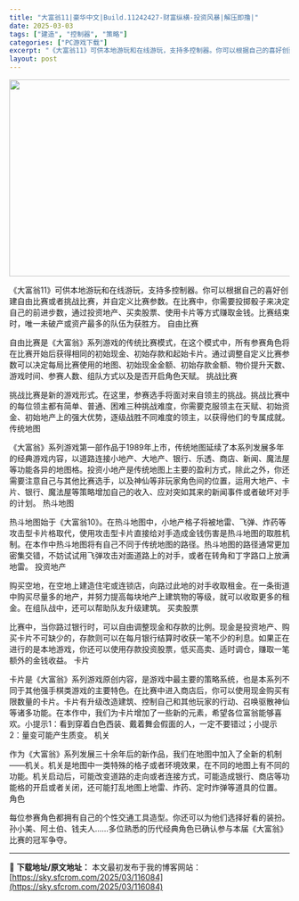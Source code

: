 ```yaml
---
title: "大富翁11|豪华中文|Build.11242427-财富纵横-投资风暴|解压即撸|"
date: 2025-03-03
tags: ["建造", "控制器", "策略"]
categories: ["PC游戏下载"]
excerpt: "《大富翁11》可供本地游玩和在线游玩，支持多控制器。你可以根据自己的喜好创建自由比赛或者挑战比赛，并自定义比赛参数。在比赛中，你需要投掷骰子来决定自己的前进步数，通过投资地产、买卖股票、使用卡片等方式赚取金钱。比赛结束时，唯一未破产或资产最多的队伍为获胜方。 自由比赛 自由比赛是《大富翁》系列游戏的&hellip;"
layout: post
---
```


<img class="aligncenter size-full wp-image-116088" src="https://sky.sfcrom.com/wp-content/uploads/2025/03/2025030309161721.webp" alt="" width="616" height="353" />

《大富翁11》可供本地游玩和在线游玩，支持多控制器。你可以根据自己的喜好创建自由比赛或者挑战比赛，并自定义比赛参数。在比赛中，你需要投掷骰子来决定自己的前进步数，通过投资地产、买卖股票、使用卡片等方式赚取金钱。比赛结束时，唯一未破产或资产最多的队伍为获胜方。
自由比赛

自由比赛是《大富翁》系列游戏的传统比赛模式，在这个模式中，所有参赛角色将在比赛开始后获得相同的初始现金、初始存款和起始卡片。通过调整自定义比赛参数可以决定每局比赛使用的地图、初始现金金额、初始存款金额、物价提升天数、游戏时间、参赛人数、组队方式以及是否开启角色天赋。
挑战比赛

挑战比赛是新的游戏形式。在这里，参赛选手将面对来自领主的挑战。挑战比赛中的每位领主都有简单、普通、困难三种挑战难度，你需要克服领主在天赋、初始资金、初始地产上的强大优势，逐级战胜不同难度的领主，以获得他们的专属成就。
传统地图

《大富翁》系列游戏第一部作品于1989年上市，传统地图延续了本系列发展多年的经典游戏内容，以道路连接小地产、大地产、银行、乐透、商店、新闻、魔法屋等功能各异的地图格。投资小地产是传统地图上主要的盈利方式，除此之外，你还需要注意自己与其他比赛选手，以及神仙等非玩家角色间的位置，运用大地产、卡片、银行、魔法屋等策略增加自己的收入、应对突如其来的新闻事件或者破坏对手的计划。
热斗地图

热斗地图始于《大富翁10》。在热斗地图中，小地产格子将被地雷、飞弹、炸药等攻击型卡片格取代，使用攻击型卡片直接给对手造成金钱伤害是热斗地图的取胜机制。在本作中热斗地图将有自己不同于传统地图的路径。热斗地图的路径通常更加密集交错，不妨试试用飞弹攻击对面道路上的对手，或者在转角和丁字路口上放满地雷。
投资地产

购买空地，在空地上建造住宅或连锁店，向路过此地的对手收取租金。在一条街道中购买尽量多的地产，并努力提高每块地产上建筑物的等级，就可以收取更多的租金。在组队战中，还可以帮助队友升级建筑。
买卖股票

比赛中，当你路过银行时，可以自由调整现金和存款的比例。现金是投资地产、购买卡片不可缺少的，存款则可以在每月银行结算时收获一笔不少的利息。如果正在进行的是本地游戏，你还可以使用存款投资股票，低买高卖、适时调仓，赚取一笔额外的金钱收益。
卡片

卡片是《大富翁》系列游戏原创内容，是游戏中最主要的策略系统，也是本系列不同于其他强手棋类游戏的主要特色。在比赛中进入商店后，你可以使用现金购买有限数量的卡片。卡片有升级改造建筑、控制自己和其他玩家的行动、召唤驱散神仙等诸多功能。在本作中，我们为卡片增加了一些新的元素，希望各位富翁能够喜欢。小提示1：看到穿着白色西装、戴着舞会假面的人，一定不要错过；小提示2：量变可能产生质变。
机关

作为《大富翁》系列发展三十余年后的新作品，我们在地图中加入了全新的机制——机关。机关是地图中一类特殊的格子或者环境效果，在不同的地图上有不同的功能。机关启动后，可能改变道路的走向或者连接方式，可能造成银行、商店等功能格的开启或者关闭，还可能打乱地图上地雷、炸药、定时炸弹等道具的位置。
角色

每位参赛角色都拥有自己的个性交通工具造型。你还可以为他们选择好看的装扮。孙小美、阿土伯、钱夫人……多位熟悉的历代经典角色已确认参与本届《大富翁》比赛的冠军争夺。

---
📖 **下载地址/原文地址：** 本文最初发布于我的博客网站：[https://sky.sfcrom.com/2025/03/116084](https://sky.sfcrom.com/2025/03/116084)

